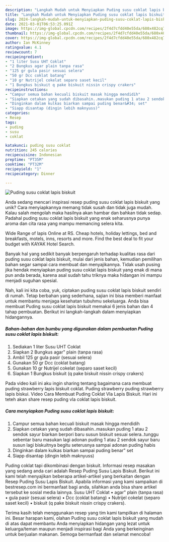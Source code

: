 ```yaml
---
description: "Langkah Mudah untuk Menyiapkan Puding susu coklat lapis biskuit, Sempurna"
title: "Langkah Mudah untuk Menyiapkan Puding susu coklat lapis biskuit, Sempurna"
slug: 2024-langkah-mudah-untuk-menyiapkan-puding-susu-coklat-lapis-biskuit-sempurna
date: 2021-03-01T06:53:25.091Z
image: https://img-global.cpcdn.com/recipes/2f4d7cfdd40e55da/680x482cq70/puding-susu-coklat-lapis-biskuit-foto-resep-utama.jpg
thumbnail: https://img-global.cpcdn.com/recipes/2f4d7cfdd40e55da/680x482cq70/puding-susu-coklat-lapis-biskuit-foto-resep-utama.jpg
cover: https://img-global.cpcdn.com/recipes/2f4d7cfdd40e55da/680x482cq70/puding-susu-coklat-lapis-biskuit-foto-resep-utama.jpg
author: Ian McKinney
ratingvalue: 4.1
reviewcount: 7
recipeingredient:
- "1 liter Susu UHT Coklat"
- "2 Bungkus agar plain tanpa rasa"
- "125 gr gula pasir sesuai selera"
- "50 gr Dcc coklat batang"
- "10 gr Nutrijel cokelat separo saset kecil"
- "1 Bungkus biskuit q pake biskuit nissin crispy crakers"
recipeinstructions:
- "Campur semua bahan kecuali biskuit masak hingga mendidih"
- "Siapkan cetakan yang sudah dibasahin..masukan puding 1 atau 2 sendok sayur biarkan berpori baru susun biskuit sesuai selera..tunggu sebentar baru masukan lagi adonan puding 1 atau 2 sendok sayur baru susun lagi biskuitnya begitu seterusnya sampai adonan puding habis"
- "Dinginkan dalam kulkas biarkan sampai puding benar&#34; set"
- "Siapp disantap (dingin lebih maknyuss)"
categories:
- Resep
tags:
- puding
- susu
- coklat

katakunci: puding susu coklat 
nutrition: 245 calories
recipecuisine: Indonesian
preptime: "PT35M"
cooktime: "PT32M"
recipeyield: "1"
recipecategory: Dinner

---
```



![Puding susu coklat lapis biskuit](https://img-global.cpcdn.com/recipes/2f4d7cfdd40e55da/680x482cq70/puding-susu-coklat-lapis-biskuit-foto-resep-utama.jpg)

Anda sedang mencari inspirasi resep puding susu coklat lapis biskuit yang unik? Cara menyiapkannya memang tidak susah dan tidak juga mudah. Kalau salah mengolah maka hasilnya akan hambar dan bahkan tidak sedap. Padahal puding susu coklat lapis biskuit yang enak seharusnya punya aroma dan cita rasa yang mampu memancing selera kita.

Wide Range of lapis Online at RS. Cheap hotels, holiday lettings, bed and breakfasts, motels, inns, resorts and more. Find the best deal to fit your budget with KAYAK Hotel Search.

Banyak hal yang sedikit banyak berpengaruh terhadap kualitas rasa dari puding susu coklat lapis biskuit, mulai dari jenis bahan, kemudian pemilihan bahan segar sampai cara membuat dan menyajikannya. Tidak usah pusing jika hendak menyiapkan puding susu coklat lapis biskuit yang enak di mana pun anda berada, karena asal sudah tahu triknya maka hidangan ini mampu menjadi suguhan spesial.


Nah, kali ini kita coba, yuk, ciptakan puding susu coklat lapis biskuit sendiri di rumah. Tetap berbahan yang sederhana, sajian ini bisa memberi manfaat untuk membantu menjaga kesehatan tubuhmu sekeluarga. Anda bisa membuat Puding susu coklat lapis biskuit memakai 6 jenis bahan dan 4 tahap pembuatan. Berikut ini langkah-langkah dalam menyiapkan hidangannya.

<!--inarticleads1-->

##### Bahan-bahan dan bumbu yang digunakan dalam pembuatan Puding susu coklat lapis biskuit:

1. Sediakan 1 liter Susu UHT Coklat
1. Siapkan 2 Bungkus agar&#34; plain (tanpa rasa)
1. Ambil 125 gr gula pasir (sesuai selera)
1. Gunakan 50 gr Dcc (coklat batang)
1. Gunakan 10 gr Nutrijel cokelat (separo saset kecil)
1. Siapkan 1 Bungkus biskuit (q pake biskuit nissin crispy crakers)


Pada video kali ini aku ingin sharing tentang bagaimana cara membuat puding strawberry lapis biskuit coklat. Puding strawberry puding strawberry lapis biskui. Video Cara Membuat Puding Coklat Vla Lapis Biskuit. Hari ini teteh akan share resep puding vla coklat lapis biskuit. 

<!--inarticleads2-->

##### Cara menyiapkan Puding susu coklat lapis biskuit:

1. Campur semua bahan kecuali biskuit masak hingga mendidih
1. Siapkan cetakan yang sudah dibasahin..masukan puding 1 atau 2 sendok sayur biarkan berpori baru susun biskuit sesuai selera..tunggu sebentar baru masukan lagi adonan puding 1 atau 2 sendok sayur baru susun lagi biskuitnya begitu seterusnya sampai adonan puding habis
1. Dinginkan dalam kulkas biarkan sampai puding benar&#34; set
1. Siapp disantap (dingin lebih maknyuss)


Puding coklat tapi dikombinasi dengan biskuit. Informasi resep masakan yang sedang anda cari adalah Resep Puding Susu Lapis Biskuit. Berikut ini kami telah menyajikan beberapa artikel-artikel yang berkaitan dengan Resep Puding Susu Lapis Biskuit. Apabila informasi yang kami sampaikan di bestresep.com ini bermanfaat bagi anda, silahkan anda bisa share artikel tersebut ke sosial media lainnya. Susu UHT Coklat • agar&#34; plain (tanpa rasa) • gula pasir (sesuai selera) • Dcc (coklat batang) • Nutrijel cokelat (separo saset kecil) • biskuit (q pake biskuit nissin crispy crakers). 

Terima kasih telah menggunakan resep yang tim kami tampilkan di halaman ini. Besar harapan kami, olahan Puding susu coklat lapis biskuit yang mudah di atas dapat membantu Anda menyiapkan hidangan yang lezat untuk keluarga/teman maupun menjadi inspirasi bagi Anda yang berkeinginan untuk berjualan makanan. Semoga bermanfaat dan selamat mencoba!
